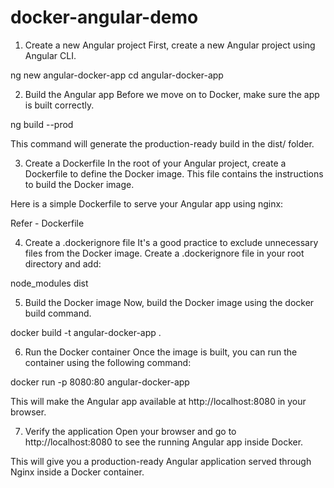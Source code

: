 # docker-angular-demo
1. Create a new Angular project
First, create a new Angular project using Angular CLI.

ng new angular-docker-app
cd angular-docker-app

2. Build the Angular app
Before we move on to Docker, make sure the app is built correctly.

ng build --prod

This command will generate the production-ready build in the dist/ folder.

3. Create a Dockerfile
In the root of your Angular project, create a Dockerfile to define the Docker image. This file contains the instructions to build the Docker image.

Here is a simple Dockerfile to serve your Angular app using nginx:

Refer - Dockerfile

4. Create a .dockerignore file
It's a good practice to exclude unnecessary files from the Docker image. Create a .dockerignore file in your root directory and add:

node_modules
dist

5. Build the Docker image
Now, build the Docker image using the docker build command.

docker build -t angular-docker-app .

6. Run the Docker container
Once the image is built, you can run the container using the following command:

docker run -p 8080:80 angular-docker-app

This will make the Angular app available at http://localhost:8080 in your browser.

7. Verify the application
Open your browser and go to http://localhost:8080 to see the running Angular app inside Docker.

This will give you a production-ready Angular application served through Nginx inside a Docker container.